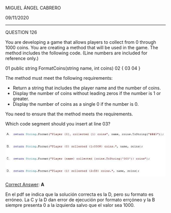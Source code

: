 MIGUEL ÁNGEL CABRERO

09/11/2020

_________________________________________________________

QUESTION 126

You are developing a game that allows players to collect from 0 through 1000 coins. You are creating a method that will be used in the game. The method includes the following code. (Line numbers are included for reference only.)

01 public string FormatCoins(string name, int coins)
02 {
03
04 }

The method must meet the following requirements:

- Return a string that includes the player name and the number of coins.
- Display the number of coins without leading zeros if the number is 1 or greater.
- Display the number of coins as a single 0 if the number is 0.

You need to ensure that the method meets the requirements.

Which code segment should you insert at line 03?

![126-01](img\126-01.jpg)

<u>Correct Answer</u>: **A**

En el pdf se indica que la solución correcta es la D, pero su formato es erróneo. La C y la D dan error de ejecución por formato errçóneo y la B siempre presenta 0 a la izquierda salvo que el valor sea 1000.





